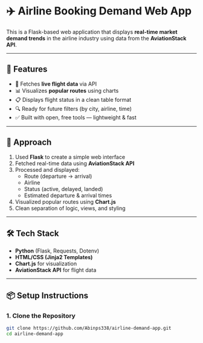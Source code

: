 # ✈️ Airline Booking Demand Web App

This is a Flask-based web application that displays **real-time market demand trends** in the airline industry using data from the **AviationStack API**.

---

## 🚀 Features

- 🔄 Fetches **live flight data** via API
- 📊 Visualizes **popular routes** using charts
- 📋 Displays flight status in a clean table format
- 🔍 Ready for future filters (by city, airline, time)
- ✅ Built with open, free tools — lightweight & fast

---

## 🧠 Approach

1. Used **Flask** to create a simple web interface
2. Fetched real-time data using **AviationStack API**
3. Processed and displayed:
   - Route (departure → arrival)
   - Airline
   - Status (active, delayed, landed)
   - Estimated departure & arrival times
4. Visualized popular routes using **Chart.js**
5. Clean separation of logic, views, and styling

---

## 🛠️ Tech Stack

- **Python** (Flask, Requests, Dotenv)
- **HTML/CSS (Jinja2 Templates)**
- **Chart.js** for visualization
- **AviationStack API** for flight data

---

## 📦 Setup Instructions

### 1. Clone the Repository
```bash
git clone https://github.com/Abinps338/airline-demand-app.git
cd airline-demand-app
